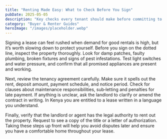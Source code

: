 ```yaml
---
title: "Renting Made Easy: What to Check Before You Sign"
pubDate: 2025-05-05
description: "Key checks every tenant should make before committing to a rental contract."
category: "Buyer & Renter Guides"
heroImage: "/images/placeholder.webp"
---
```


Signing a lease can feel rushed when demand for good rentals is high, but it’s worth slowing down to protect yourself. Before you sign on the dotted line, inspect the property thoroughly. Look for damp patches, faulty plumbing, broken fixtures and signs of pest infestations. Test light switches and water pressure, and confirm that all promised appliances are present and working.

Next, review the tenancy agreement carefully. Make sure it spells out the rent, deposit amount, payment schedule, and notice period. Check for clauses about maintenance responsibilities, sub‑letting and penalties for late payment. If anything is unclear, ask the landlord to clarify or amend the contract in writing. In Kenya you are entitled to a lease written in a language you understand.

Finally, verify that the landlord or agent has the legal authority to rent out the property. Request to see a copy of the title or a letter of authorization. Taking these steps up front will help you avoid disputes later and ensure you have a comfortable home throughout your lease.
